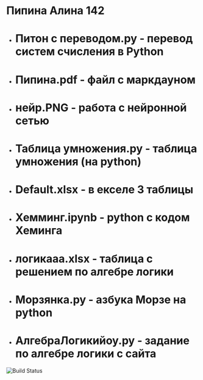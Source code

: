  # Пипина Алина 142

- # Питон с переводом.py - перевод систем счисления в Python
- # Пипина.pdf - файл с маркдауном
- # нейр.PNG - работа с нейронной сетью
- # Таблица умножения.py - таблица умножения (на python)
- # Default.xlsx - в екселе 3 таблицы
- # Хемминг.ipynb - python с кодом Хеминга
- # логикааа.xlsx - таблица с решением по алгебре логики
- # Морзянка.py - азбука Морзе на python 
- # АлгебраЛогикийоу.py - задание по алгебре логики с сайта
![Build Status](https://static.findanime.net/uploads/pics/00/84/061_o.jpg)
